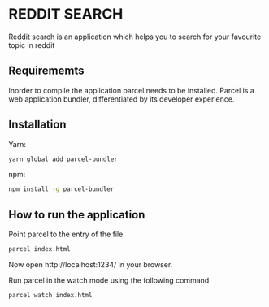 # REDDIT SEARCH

Reddit search is an application which helps you to search for your favourite topic in reddit

## Requirememts

Inorder to compile the application parcel needs to be installed. Parcel is a web application bundler, differentiated by its developer experience.

## Installation

Yarn:

```bash
yarn global add parcel-bundler
```

npm:

```bash
npm install -g parcel-bundler
```
## How to run the application

Point parcel to the entry of the file

```bash
parcel index.html
```

Now open http://localhost:1234/ in your browser.

Run parcel in the watch mode using the following command

```bash
parcel watch index.html
```
